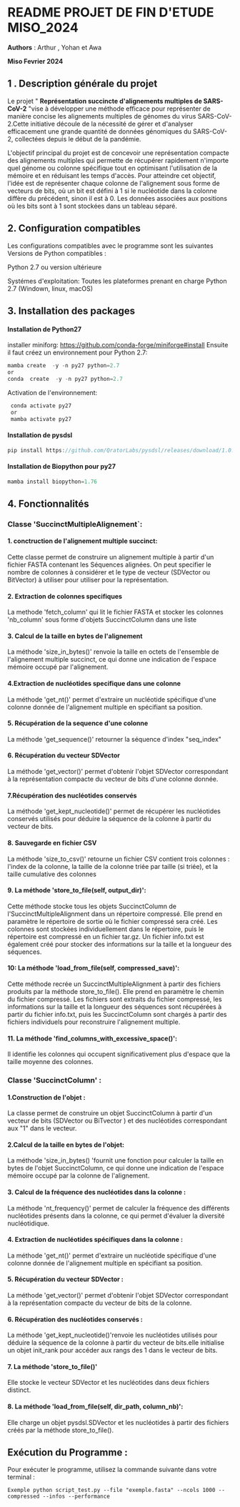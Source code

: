 
# README  PROJET DE FIN D'ETUDE MISO_2024
**Authors** : Arthur , Yohan et Awa

**Miso Fevrier 2024** 

## 1 . Description générale du projet 
Le projet " **Représentation succincte d'alignements multiples de SARS-CoV-2** "vise à développer une méthode efficace pour représenter de manière concise les alignements multiples de génomes du virus SARS-CoV-2.Cette initiative découle de la nécessité de gérer et d'analyser efficacement une grande quantité de données génomiques du SARS-CoV-2, collectées depuis le début de la pandémie.

L'objectif principal du projet est de concevoir une représentation compacte des alignements multiples qui permette de récupérer rapidement n'importe quel génome ou colonne spécifique tout en optimisant l'utilisation de la mémoire et en réduisant les temps d'accès. Pour atteindre cet objectif, l'idée est de représenter chaque colonne de l'alignement sous forme de vecteurs de bits, où un bit est défini à 1 si le nucléotide dans la colonne diffère du précédent, sinon il est à 0. Les données associées aux positions où les bits sont à 1 sont stockées dans un tableau séparé.

## 2. Configuration compatibles 
Les configurations compatibles avec le programme sont les suivantes 
Versions de Python compatibles :

Python 2.7  ou version ultérieure

Systémes d'exploitation:
Toutes les plateformes prenant en charge Python 2.7 (Windown, linux, macOS)


## 3. Installation des packages

#### Installation de Python27

installer miniforg: <https://github.com/conda-forge/miniforge#install>
Ensuite il faut créez un environnement pour Python 2.7:
```js
mamba create  -y -n py27 python=2.7
or 
conda  create  -y -n py27 python=2.7
```
Activation de l'environnement: 
```js 
 conda activate py27
 or 
 mamba activate py27
 ```
#### Installation de pysdsl

```js 
pip install https://github.com/QratorLabs/pysdsl/releases/download/1.0.0a0/pysdsl-1.0.0a0-cp27-cp27mu-linux_x86_64.whl
```
#### Installation de Biopython pour py27
```js
mamba install biopython=1.76
```

## 4. Fonctionnalités

### Classe 'SuccinctMultipleAlignement`:


#### 1. conctruction de l'alignement multiple succinct: 
Cette classe permet de construire un alignement multiple à partir d'un fichier FASTA contenant les Séquences alignées. On peut specifier le nombre de colonnes à considérer et le type de vecteur (SDVector ou BitVector) à utiliser pour utiliser pour la représentation.


#### 2. Extraction de colonnes specifiques

La methode 'fetch_column'  qui lit le fichier FASTA et stocker les colonnes 'nb_column' sous forme d'objets SuccinctColumn dans une liste
#### 3. Calcul de la taille en bytes de l'alignement 
La méthode 'size_in_bytes()'
renvoie la taille en octets de l'ensemble de l'alignement multiple succinct, ce qui donne une indication de l'espace mémoire occupé par l'alignement.

#### 4.Extraction de nucléotides specifique dans une colonne 
La méthode 'get_nt()'
permet d'extraire un nucléotide spécifique d'une colonne donnée de l'alignement multiple en spécifiant sa position.

####  5. Récupération de la sequence d'une colonne 
La méthode 'get_sequence()' retourner la séquence d'index "seq_index"
#### 6. Récupération du vecteur SDVector 
 La méthode 'get_vector()' permet d'obtenir l'objet SDVector correspondant à la représentation compacte du vecteur de bits d'une colonne donnée.

#### 7.Récupération des nucléotides conservés
 La méthode 'get_kept_nucleotide()' permet de récupérer les nucléotides conservés utilisés pour déduire la séquence de la colonne à partir du vecteur de bits.

#### 8. Sauvegarde en fichier CSV

La méthode 'size_to_csv()' retourne un fichier CSV contient trois colonnes : l'index de la colonne, la taille de la colonne triée par taille (si triée), et la taille cumulative des colonnes 

#### 9. La méthode 'store_to_file(self, output_dir)': 
Cette méthode stocke tous les objets SuccinctColumn de l'SuccinctMultipleAlignment dans un répertoire compressé. Elle prend en paramètre le répertoire de sortie où le fichier compressé sera créé. Les colonnes sont stockées individuellement dans le répertoire, puis le répertoire est compressé en un fichier tar.gz. Un fichier info.txt est également créé pour stocker des informations sur la taille et la longueur des séquences.

#### 10: La méthode 'load_from_file(self, compressed_save)': 
Cette méthode recrée un SuccinctMultipleAlignment à partir des fichiers produits par la méthode store_to_file(). Elle prend en paramètre le chemin du fichier compressé. Les fichiers sont extraits du fichier compressé, les informations sur la taille et la longueur des séquences sont récupérées à partir du fichier info.txt, puis les SuccinctColumn sont chargés à partir des fichiers individuels pour reconstruire l'alignement multiple.

#### 11. La méthode 'find_columns_with_excessive_space()': 
Il identifie les colonnes qui occupent significativement plus d'espace que la taille moyenne des colonnes.


### Classe 'SuccinctColumn' :
#### 1.Construction de l'objet : 
La classe permet de construire un objet SuccinctColumn à partir d'un vecteur de bits (SDVector ou BiTvector ) et des nucléotides correspondant aux "1" dans le vecteur.
#### 2.Calcul de la taille en bytes de l'objet:
La méthode 'size_in_bytes() 'fournit une fonction pour calculer la taille en bytes de l'objet SuccinctColumn, ce qui donne une indication de l'espace mémoire occupé par la colonne de l'alignement.

#### 3. Calcul de la fréquence des nucléotides dans la colonne :
La méthode 'nt_frequency()' permet de calculer la fréquence des différents nucléotides présents dans la colonne, ce qui permet d'évaluer la diversité nucléotidique.
#### 4. Extraction de nucléotides spécifiques dans la colonne :
 La méthode 'get_nt()' permet d'extraire un nucléotide spécifique d'une colonne donnée de l'alignement multiple en spécifiant sa position.

#### 5. Récupération du vecteur SDVector :
La méthode 'get_vector()' permet d'obtenir l'objet SDVector correspondant à la représentation compacte du vecteur de bits de la colonne.

#### 6. Récupération des nucléotides conservés :
La méthode 'get_kept_nucleotide()'renvoie les nucléotides utilisés pour déduire la séquence de la colonne à partir du vecteur de bits.elle initialise un objet init_rank pour accéder aux rangs des 1 dans le vecteur de bits.

#### 7. La méthode 'store_to_file()'
Elle  stocke le vecteur SDVector et les nucléotides dans deux fichiers distinct.

#### 8. La méthode 'load_from_file(self, dir_path, column_nb)':
Elle charge un objet pysdsl.SDVector et les nucléotides à partir des fichiers créés par la méthode store_to_file().


## Exécution  du Programme :

Pour exécuter le programme, utilisez la commande suivante dans votre terminal :
```
Exemple python script_test.py --file "exemple.fasta" --ncols 1000 --compressed --infos --performance 
```
